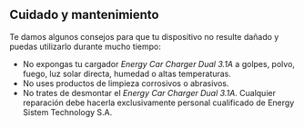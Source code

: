 ## Cuidado y mantenimiento

Te damos algunos consejos para que tu dispositivo no resulte dañado y puedas utilizarlo durante mucho tiempo:

- No expongas tu cargador *Energy Car Charger Dual 3.1A* a golpes, polvo, fuego, luz solar directa, humedad o altas temperaturas.
- No uses productos de limpieza corrosivos o abrasivos.
- No trates de desmontar el *Energy Car Charger Dual 3.1A*. Cualquier reparación debe hacerla exclusivamente personal cualificado de Energy Sistem Technology S.A.
